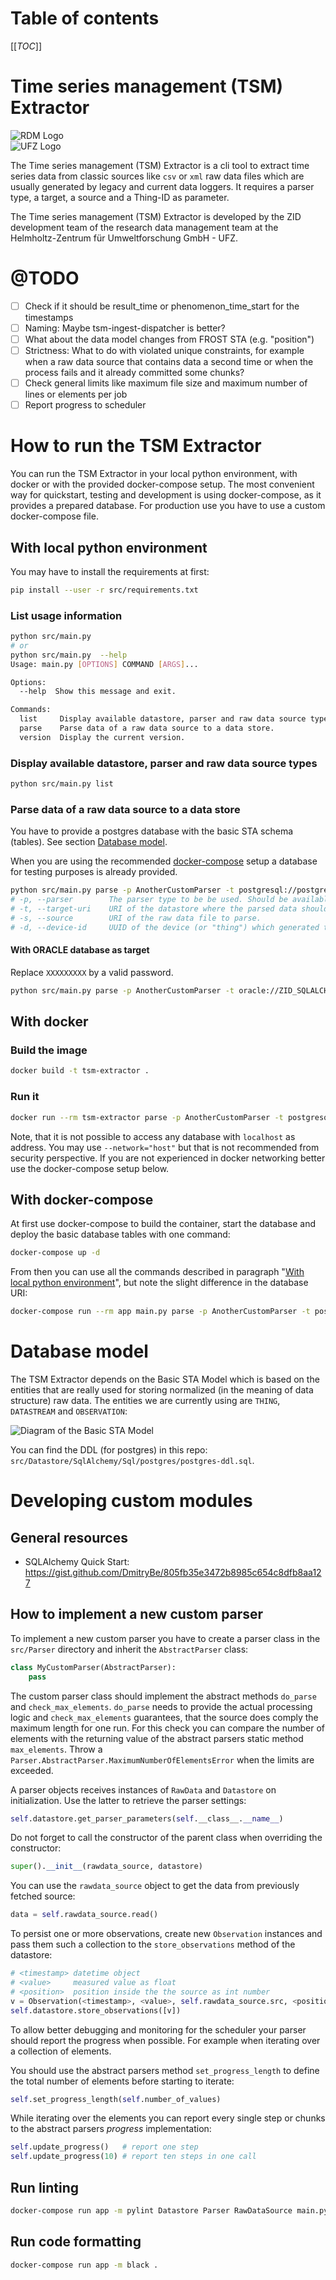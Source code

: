 # Table of contents

[[_TOC_]]

# Time series management (TSM) Extractor

![RDM Logo](docs/RDM_fullcolor_rgb_xs.png "Logo of the UFZ Research data
management team (RDM)")  
![UFZ Logo](docs/UFZ_Logo_RGB_EN_XS.png "Logo of the Helmholtz-Zentrum
für Umweltforschung GmbH - UFZ")

The Time series management (TSM) Extractor is a cli tool to extract time
series data from classic sources like `csv` or `xml` raw data files
which are usually generated by legacy and current data loggers. It
requires a parser type, a target, a source and a Thing-ID as parameter.

The Time series management (TSM) Extractor is developed by the ZID
development team of the research data management team at the
Helmholtz-Zentrum für Umweltforschung GmbH - UFZ.

# @TODO

- [ ] Check if it should be result_time or phenomenon_time_start for the
      timestamps
- [ ] Naming: Maybe tsm-ingest-dispatcher is better?
- [ ] What about the data model changes from FROST STA (e.g. "position")
- [ ] Strictness: What to do with violated unique constraints, for
      example when a raw data source that contains data a second time or
      when the process fails and it already committed some chunks?
- [ ] Check general limits like maximum file size and maximum number of
      lines or elements per job
- [ ] Report progress to scheduler

# How to run the TSM Extractor

You can run the TSM Extractor in your local python environment, with
docker or with the provided docker-compose setup. The most convenient
way for quickstart, testing and development is using docker-compose, as
it provides a prepared database. For production use you have to use a
custom docker-compose file.

## With local python environment

You may have to install the requirements at first:

```bash
pip install --user -r src/requirements.txt
```

### List usage information

```bash
python src/main.py
# or
python src/main.py  --help
Usage: main.py [OPTIONS] COMMAND [ARGS]...

Options:
  --help  Show this message and exit.

Commands:
  list     Display available datastore, parser and raw data source types.
  parse    Parse data of a raw data source to a data store.
  version  Display the current version.

```

### Display available datastore, parser and raw data source types

```bash
python src/main.py list
```

### Parse data of a raw data source to a data store

You have to provide a postgres database with the basic STA schema
(tables). See section [Database model](#database-model).

When you are using the recommended
[docker-compose](#with-docker-compose) setup a database for testing
purposes is already provided.

```bash
python src/main.py parse -p AnotherCustomParser -t postgresql://postgres:postgres@localhost/postgres -s https://example.com/ -d ce2b4fb6-d9de-11eb-a236-125e5a40a845
# -p, --parser        The parser type to be be used. Should be available from `list` command.
# -t, --target-uri    URI of the datastore where the parsed data should be written.
# -s, --source        URI of the raw data file to parse.
# -d, --device-id     UUID of the device (or "thing") which generated the raw data.
```

#### With ORACLE database as target

Replace `XXXXXXXXX` by a valid password.

```bash
python src/main.py parse -p AnotherCustomParser -t oracle://ZID_SQLALCHEMY_TEST:XXXXXXXXX@COMADEV -s https://example.com/ -d 7f384bcc-ea5d-11eb-9d12-54e1ad7c5c19
```

## With docker

### Build the image

```bash
docker build -t tsm-extractor .
```

### Run it

```bash
docker run --rm tsm-extractor parse -p AnotherCustomParser -t postgresql://postgres:postgres@postgres.example.com/postgres -s https://example.com/ -d ce2b4fb6-d9de-11eb-a236-125e5a40a845
```

Note, that it is not possible to access any database with `localhost` as
address. You may use `--network="host"` but that is not recommended from
security perspective. If you are not experienced in docker networking
better use the docker-compose setup below.

## With docker-compose

At first use docker-compose to build the container, start the database
and deploy the basic database tables with one command:

```bash
docker-compose up -d
```

From then you can use all the commands described in paragraph
"[With local python environment](#with-local-python-environment)", but
note the slight difference in the database URI:

```bash
docker-compose run --rm app main.py parse -p AnotherCustomParser -t postgresql://postgres:postgres@db/postgres -s https://example.com/ -d ce2b4fb6-d9de-11eb-a236-125e5a40a845
```

# Database model

The TSM Extractor depends on the Basic STA Model which is based on the
entities that are really used for storing normalized (in the meaning of
data structure) raw data. The entities we are currently using are
`THING`, `DATASTREAM` and `OBSERVATION`:

![Diagram of the Basic STA Model](docs/BASIC-STA-Model.png "Diagram of
the Basic STA Model")

You can find the DDL (for postgres) in this repo:
`src/Datastore/SqlAlchemy/Sql/postgres/postgres-ddl.sql`.

# Developing custom modules

## General resources

- SQLAlchemy Quick Start: https://gist.github.com/DmitryBe/805fb35e3472b8985c654c8dfb8aa127

## How to implement a new custom parser

To implement a new custom parser you have to create a parser class in the
`src/Parser` directory and inherit the `AbstractParser` class:

```python
class MyCustomParser(AbstractParser):
    pass
```

The custom parser class should implement the abstract methods `do_parse`
and `check_max_elements`. `do_parse` needs to provide the actual
processing logic and `check_max_elements` guarantees, that the source
does comply the maximum length for one run. For this check you can
compare the number of elements with the returning value of the abstract
parsers static method `max_elements`. Throw a
`Parser.AbstractParser.MaximumNumberOfElementsError` when the limits are
exceeded.

A parser objects receives instances of `RawData` and `Datastore` on
initialization. Use the latter to retrieve the parser settings:

```python
self.datastore.get_parser_parameters(self.__class__.__name__)
```

Do not forget to call the constructor of the parent class when
overriding the constructor:

```python
super().__init__(rawdata_source, datastore)
```

You can use the `rawdata_source` object to get the data from previously
fetched source:

```python
data = self.rawdata_source.read()
```

To persist one or more observations, create new `Observation` instances
and pass them such a collection to the `store_observations` method of
the datastore:

```python
# <timestamp> datetime object
# <value>     measured value as float
# <position>  position inside the the source as int number       
v = Observation(<timestamp>, <value>, self.rawdata_source.src, <position>)
self.datastore.store_observations([v])
```

To allow better debugging and monitoring for the scheduler your parser
should report the progress when possible. For example when iterating
over a collection of elements.

You should use the abstract parsers method `set_progress_length` to
define the total number of elements before starting to iterate:

```python
self.set_progress_length(self.number_of_values)
```

While iterating over the elements you can report every single step or
chunks to the abstract parsers *progress* implementation:

```python
self.update_progress()   # report one step
self.update_progress(10) # report ten steps in one call
```

## Run linting

```bash
docker-compose run app -m pylint Datastore Parser RawDataSource main.py --exit-zero
```

## Run code formatting

```bash
docker-compose run app -m black .
```
